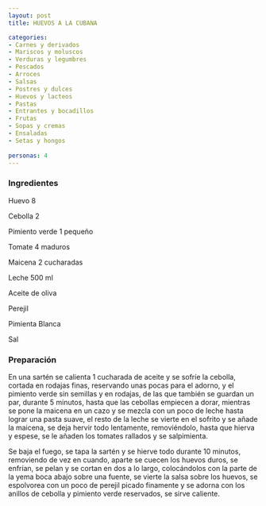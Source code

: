 ```yaml
---
layout: post
title: HUEVOS A LA CUBANA

categories:
- Carnes y derivados
- Mariscos y moluscos
- Verduras y legumbres
- Pescados
- Arroces
- Salsas
- Postres y dulces
- Huevos y lacteos
- Pastas
- Entrantes y bocadillos
- Frutas
- Sopas y cremas
- Ensaladas
- Setas y hongos
 
personas: 4 
---
```

<h3>Ingredientes</h3>
Huevo 8

Cebolla 2

Pimiento verde 1 pequeño

Tomate 4 maduros

Maicena 2 cucharadas

Leche 500 ml

Aceite de oliva

Perejil

Pimienta Blanca

Sal

<h3>Preparación</h3>
En una sartén se calienta 1 cucharada de aceite y se sofríe la cebolla, cortada en rodajas finas, reservando unas pocas para el adorno, y el pimiento verde sin semillas y en rodajas, de las que también se guardan un par, durante 5 minutos, hasta que las cebollas empiecen a dorar, mientras se pone la maicena en un cazo y se mezcla con un poco de leche hasta lograr una pasta suave, el resto de la leche se vierte en el sofrito y se añade la maicena, se deja hervir todo lentamente, removiéndolo, hasta que hierva y espese, se le añaden los tomates rallados y se salpimienta.

Se baja el fuego, se tapa la sartén y se hierve todo durante 10 minutos, removiendo de vez en cuando, aparte se cuecen los huevos duros, se enfrían, se pelan y se cortan en dos a lo largo, colocándolos con la parte de la yema boca abajo sobre una fuente, se vierte la salsa sobre los huevos, se espolvorea con un poco de perejil picado finamente y se adorna con los anillos de cebolla y pimiento verde reservados, se sirve caliente.

